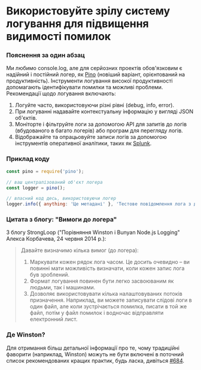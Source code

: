 # Використовуйте зрілу систему логування для підвищення видимості помилок

### Пояснення за один абзац

Ми любимо console.log, але для серйозних проектів обов'язковим є надійний і постійний логер, як [Pino][pino] (новіший варіант, орієнтований на продуктивність).
Інструменти логування високої продуктивності допомагають ідентифікувати помилки та можливі проблеми. Рекомендації щодо логування включають:

1. Логуйте часто, використовуючи різні рівні (debug, info, error).
2. При логуванні надавайте контекстуальну інформацію у вигляді JSON об'єктів.
3. Моніторте і фільтруйте логи за допомогою API для запитів до логів (вбудованого в багато логерів) або програм для перегляду логів.
4. Відображайте та опрацьовуйте записи логів за допомогою інструментів оперативної аналітики, таких як [Splunk][splunk].

[pino]: https://www.npmjs.com/package/pino
[splunk]: https://www.splunk.com/

### Приклад коду

```JavaScript
const pino = require('pino');

// ваш централізований об'єкт логера
const logger = pino();

// власний код десь, використовуючи логер
logger.info({ anything: 'Це метадані' }, 'Тестове повідомлення лога з деяким параметром %s', 'деякий параметр');
```

### Цитата з блогу: "Вимоги до логера"

З блогу StrongLoop ("Порівняння Winston і Bunyan Node.js Logging" Алекса Корбачева, 24 червня 2014 р.):

> Давайте визначимо кілька вимог (до логера):
> 1. Маркувати кожен рядок лога часом. Це досить очевидно – ви повинні мати можливість визначати, коли кожен запис лога був зроблений.
> 2. Формат логування повинен бути легко засвоюваним як людьми, так і машинами.
> 3. Дозволяє використовувати кілька налаштовуваних потоків призначення. Наприклад, ви можете записувати слідові логи в один файл, але коли зустрічається помилка, писати в той же файл, потім у файл помилок і водночас відправляти електронний лист.

### Де Winston?

Для отримання більш детальної інформації про те, чому традиційні фаворити (наприклад, Winston) можуть не бути включені в поточний список рекомендованих кращих практик, будь ласка, дивіться [#684][#684].

[#684]: https://github.com/goldbergyoni/nodebestpractices/issues/684